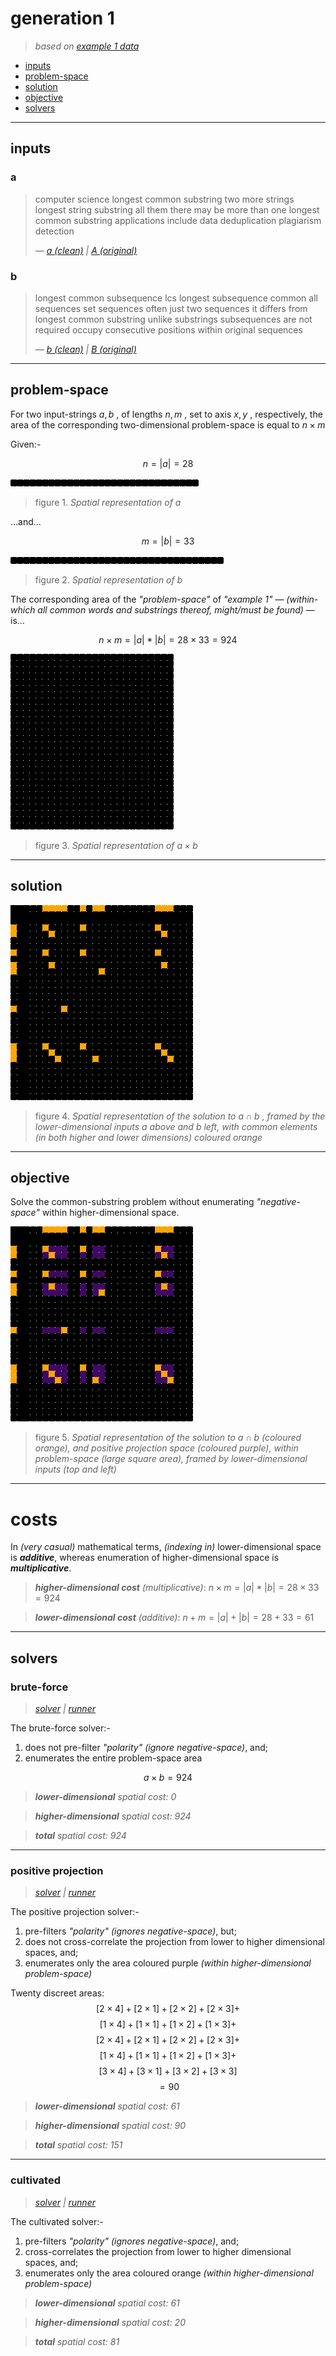 # generation 1
> *based on [example 1 data](/notes/example_1/data.md)*

- [inputs](#inputs)
- [problem-space](#problem-space)
- [solution](#solution)
- [objective](#objective)
- [solvers](#solvers)

---
## inputs

### a
>
> computer science longest common substring two more strings longest string substring all them there may be more than one longest common substring applications include data deduplication plagiarism detection
>
> — *[a (clean)](/data/a-clean.txt) | [A (original)](/data/a.txt)*

### b
>
> longest common subsequence lcs longest subsequence common all sequences set sequences often just two sequences it differs from longest common substring unlike substrings subsequences are not required occupy consecutive positions within original sequences
>
> — *[b (clean)](/data/b-clean.txt) | [B (original)](/data/b.txt)*

---
## problem-space

For two input-strings $a,b$ , of lengths $n,m$ , set to axis $x,y$ , respectively, the area of the corresponding two-dimensional problem-space is equal to $n \times m$

Given:-

$$n = |a| = 28$$

![](/images/example-1--a-empty.png)
> figure 1. *Spatial representation of $a$*

...and...

$$m = |b| = 33$$

![](/images/example-1--b-empty.png)
> figure 2. *Spatial representation of $b$*

The corresponding area of the *"problem-space"* of *"example 1"* — *(within-which all common words and substrings thereof, might/must be found)* — is...

$$n \times m = |a| * |b| = 28 \times 33 = 924$$

![](/images/example-1--empty.png)
> figure 3. *Spatial representation of $a \times b$*

---
## solution

![](/images/example-1--solution-frame.png)
> figure 4. *Spatial representation of the solution to $a \cap b$ , framed by the lower-dimensional inputs $a$ above and $b$ left, with common elements (in both higher and lower dimensions) coloured orange*

---
## objective

Solve the common-substring problem without enumerating *"negative-space"* within higher-dimensional space.

![](/images/example-1--hallucination.png)
> figure 5. *Spatial representation of the solution to $a \cap b$ (coloured orange), and positive projection space (coloured purple), within problem-space (large square area), framed by lower-dimensional inputs (top and left)* 

---
# costs

In *(very casual)* mathematical terms, *(indexing in)* lower-dimensional space is ***additive***, whereas enumeration of higher-dimensional space is ***multiplicative***. 

> ***higher-dimensional cost** (multiplicative)*: $n \times m = |a| * |b| = 28 \times 33 = 924$

> ***lower-dimensional cost** (additive)*: $n + m = |a| + |b| = 28 + 33 = 61$

---
## solvers

### brute-force
> *[solver](/src/gen_1/solvers/BruteForceSolver.ts) | [runner](/src/gen_1/runners/bruteForceRunner.ts)*

The brute-force solver:-
1. does not pre-filter *"polarity"* *(ignore negative-space)*, and;
2. enumerates the entire problem-space area

$$a \times b = 924$$

> ***lower-dimensional** spatial cost: $0$*

> ***higher-dimensional** spatial cost: $924$*

> ***total** spatial cost: $924$*

---
### positive projection
> *[solver](/src/gen_1/solvers/PositiveProjectionSolver.ts) | [runner](/src/gen_1/runners/positiveProjectionRunner.ts)*

The positive projection solver:-
1. pre-filters *"polarity"* *(ignores negative-space)*, but;
2. does not cross-correlate the projection from lower to higher dimensional spaces, and;
3. enumerates only the area coloured purple *(within higher-dimensional problem-space)*

Twenty discreet areas:
$$[2 \times 4] + [2 \times 1] + [2 \times 2] + [2 \times 3] +$$
$$[1 \times 4] + [1 \times 1] + [1 \times 2] + [1 \times 3] +$$
$$[2 \times 4] + [2 \times 1] + [2 \times 2] + [2 \times 3] +$$
$$[1 \times 4] + [1 \times 1] + [1 \times 2] + [1 \times 3] +$$
$$[3 \times 4] + [3 \times 1] + [3 \times 2] + [3 \times 3]$$
$$= 90$$

> ***lower-dimensional** spatial cost: $61$*

> ***higher-dimensional** spatial cost: $90$*

> ***total** spatial cost: $151$*

---
### cultivated
> *[solver](/src/gen_1/solvers/PositiveProjectionSolver.ts) | [runner](/src/gen_1/runners/positiveProjectionRunner.ts)*

The cultivated solver:-
1. pre-filters *"polarity"* *(ignores negative-space)*, and;
2. cross-correlates the projection from lower to higher dimensional spaces, and;
3. enumerates only the area coloured orange *(within higher-dimensional problem-space)*

> ***lower-dimensional** spatial cost: $61$*

> ***higher-dimensional** spatial cost: $20$*

> ***total** spatial cost: $81$*
